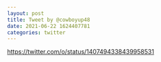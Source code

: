 ```yaml
--- 
layout: post 
title: Tweet by @cowboyup48 
date: 2021-06-22 1624407781 
categories: twitter 
--- 
```

https://twitter.com/o/status/1407494338439958531